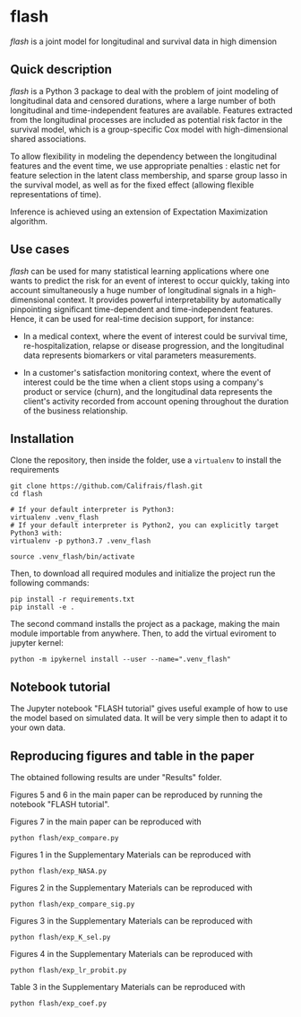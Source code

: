 # flash
_flash_ is a joint model for longitudinal and survival data in high dimension

## Quick description
_flash_ is a Python 3 package to deal with the problem of joint modeling of longitudinal data and censored durations, where a large number of both longitudinal and time-independent features are available. Features extracted from the longitudinal processes are included as potential risk factor in the survival model, which is a group-specific Cox model with high-dimensional shared associations.

To allow flexibility in modeling the dependency between the longitudinal features and the event time, we use appropriate penalties : elastic net for feature selection in the latent class membership, and sparse group lasso in the survival model, as well as for the fixed effect (allowing flexible representations of time).

Inference is achieved using an extension of Expectation Maximization algorithm.

## Use cases

_flash_ can be used for many statistical learning applications where one wants to predict the risk for an event of interest to occur quickly, taking into account simultaneously a huge number of longitudinal signals in a high-dimensional context. It provides powerful interpretability by automatically pinpointing significant time-dependent and time-independent features. Hence, it can be used for real-time decision support, for instance:
 
- In a medical context, where the event of interest could be survival time, re-hospitalization, relapse or disease progression, and the longitudinal data represents biomarkers or vital parameters measurements.

- In a customer's satisfaction monitoring context, where the event of interest could be the time when a client stops using a company's product or service (churn), and the longitudinal data represents the client's activity recorded from account opening throughout the duration of the business relationship.

## Installation
Clone the repository, then inside the folder, use a `virtualenv` to install the requirements
```shell script
git clone https://github.com/Califrais/flash.git
cd flash

# If your default interpreter is Python3:
virtualenv .venv_flash
# If your default interpreter is Python2, you can explicitly target Python3 with:
virtualenv -p python3.7 .venv_flash

source .venv_flash/bin/activate
```
Then, to download all required modules and initialize the project run the following commands:
```shell script
pip install -r requirements.txt
pip install -e .
```
The second command installs the project as a package, making the main module importable from anywhere.
Then, to add the virtual eviroment to jupyter kernel:
```shell script
python -m ipykernel install --user --name=".venv_flash"
```


## Notebook tutorial

The Jupyter notebook "FLASH tutorial" gives useful example of how to use the model based on simulated data.
It will be very simple then to adapt it to your own data.

## Reproducing figures and table in the paper

The obtained following results are under "Results" folder.

Figures 5 and 6 in the main paper can be reproduced by running the notebook "FLASH tutorial".

Figures 7 in the main paper can be reproduced with
    
    python flash/exp_compare.py

Figures 1 in the Supplementary Materials can be reproduced with
    
    python flash/exp_NASA.py

Figures 2 in the Supplementary Materials can be reproduced with
    
    python flash/exp_compare_sig.py

Figures 3 in the Supplementary Materials can be reproduced with
    
    python flash/exp_K_sel.py

Figures 4 in the Supplementary Materials can be reproduced with
    
    python flash/exp_lr_probit.py

Table 3 in the Supplementary Materials can be reproduced with
    
    python flash/exp_coef.py